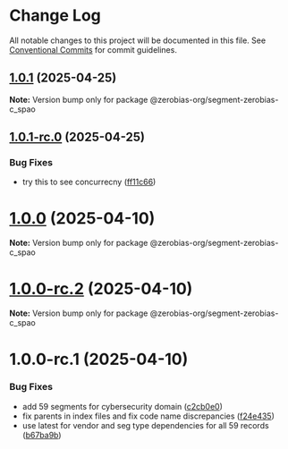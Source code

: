 # Change Log

All notable changes to this project will be documented in this file.
See [Conventional Commits](https://conventionalcommits.org) for commit guidelines.

## [1.0.1](https://github.com/zerobias-org/segment/compare/@zerobias-org/segment-zerobias-c_spao@1.0.1-rc.0...@zerobias-org/segment-zerobias-c_spao@1.0.1) (2025-04-25)

**Note:** Version bump only for package @zerobias-org/segment-zerobias-c_spao





## [1.0.1-rc.0](https://github.com/zerobias-org/segment/compare/@zerobias-org/segment-zerobias-c_spao@1.0.0...@zerobias-org/segment-zerobias-c_spao@1.0.1-rc.0) (2025-04-25)


### Bug Fixes

* try this to see concurrecny ([ff11c66](https://github.com/zerobias-org/segment/commit/ff11c66d67cb9f185098fd640d4139178d29ae22))





# [1.0.0](https://github.com/zerobias-org/segment/compare/@zerobias-org/segment-zerobias-c_spao@1.0.0-rc.2...@zerobias-org/segment-zerobias-c_spao@1.0.0) (2025-04-10)

**Note:** Version bump only for package @zerobias-org/segment-zerobias-c_spao





# [1.0.0-rc.2](https://github.com/zerobias-org/segment/compare/@zerobias-org/segment-zerobias-c_spao@1.0.0-rc.1...@zerobias-org/segment-zerobias-c_spao@1.0.0-rc.2) (2025-04-10)

**Note:** Version bump only for package @zerobias-org/segment-zerobias-c_spao





# 1.0.0-rc.1 (2025-04-10)


### Bug Fixes

* add 59 segments for cybersecurity domain ([c2cb0e0](https://github.com/zerobias-org/segment/commit/c2cb0e0c1f1eabb51d7f5a6ae6db98c1516fcdbe))
* fix parents in index files and fix code name discrepancies ([f24e435](https://github.com/zerobias-org/segment/commit/f24e4352453caaa05074cc6bb66ee8ed21a4f11d))
* use latest for vendor and seg type dependencies for all 59 records ([b67ba9b](https://github.com/zerobias-org/segment/commit/b67ba9bed7a90fad3b084161ebc603b5b35214b8))

